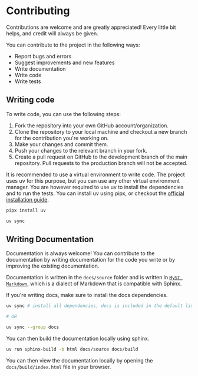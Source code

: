 # Contributing

Contributions are welcome and are greatly appreciated! Every little bit helps, and credit will always be given.

You can contribute to the project in the following ways:

- Report bugs and errors
- Suggest improvements and new features
- Write documentation
- Write code
- Write tests

## Writing code

To write code, you can use the following steps:

1. Fork the repository into your own GitHub account/organization.
2. Clone the repository to your local machine and checkout a new branch for the contribution you're working on.
3. Make your changes and commit them.
4. Push your changes to the relevant branch in your fork.
5. Create a pull request on GitHub to the development branch of the main repository. Pull requests to the production branch will not be accepted.


It is recommended to use a virtual environment to write code. The project uses uv for this purpose, but you can use any other virtual environment manager. 
You are however required to use uv to install the dependencies and to run the tests. You can install uv using pipx, or checkout the [official installation guide](https://docs.astral.sh/uv/installation/).

```sh
pipx install uv
```

```sh
uv sync
```

## Writing Documentation

Documentation is always welcome! You can contribute to the documentation by writing documentation for the code you write or by improving the existing documentation.

Documentation is written in the `docs/source` folder and is written in [`MyST Markdown`](https://myst-parser.readthedocs.io/en/latest/), which is a dialect of Markdown that is compatible with Sphinx. 

If you're writing docs, make sure to install the docs dependencies.

```sh
uv sync # install all dependencies, docs is included in the default list of groups to install

# OR

uv sync --group docs
```

You can then build the documentation locally using sphinx.

```sh
uv run sphinx-build -b html docs/source docs/build
```

You can then view the documentation locally by opening the `docs/build/index.html` file in your browser.
